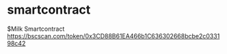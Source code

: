 # smartcontract
$Milk Smartcontract
https://bscscan.com/token/0x3CD88B61EA466b1C636302668bcbe2c033198c42
